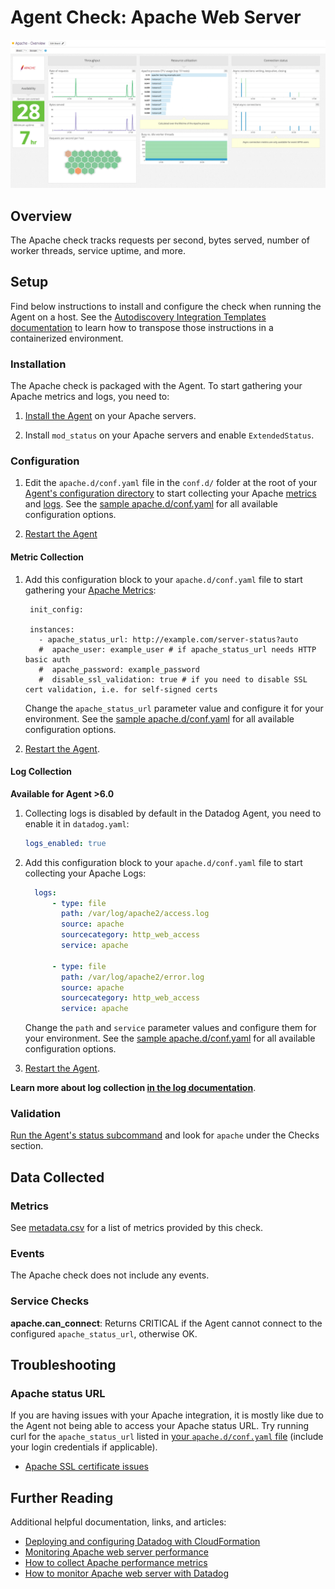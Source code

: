 # Agent Check: Apache Web Server

![Apache Dashboard][1]

## Overview

The Apache check tracks requests per second, bytes served, number of worker threads, service uptime, and more.

## Setup

Find below instructions to install and configure the check when running the Agent on a host. See the [Autodiscovery Integration Templates documentation](https://docs.datadoghq.com/agent/autodiscovery/integrations/) to learn how to transpose those instructions in a containerized environment.

### Installation

The Apache check is packaged with the Agent. To start gathering your Apache metrics and logs, you need to:

1. [Install the Agent][2] on your Apache servers.

2. Install `mod_status` on your Apache servers and enable `ExtendedStatus`.

### Configuration

1. Edit the `apache.d/conf.yaml` file in the `conf.d/` folder at the root of your [Agent's configuration directory][3] to start collecting your Apache [metrics](#metric-collection) and [logs](#log-collection).
  See the [sample apache.d/conf.yaml][4] for all available configuration options.

2. [Restart the Agent][5]

#### Metric Collection

1. Add this configuration block to your `apache.d/conf.yaml` file to start gathering your [Apache Metrics](#metrics):

        init_config:

        instances:
          - apache_status_url: http://example.com/server-status?auto
          #  apache_user: example_user # if apache_status_url needs HTTP basic auth
          #  apache_password: example_password
          #  disable_ssl_validation: true # if you need to disable SSL cert validation, i.e. for self-signed certs

    Change the `apache_status_url` parameter value and configure it for your environment.
    See the [sample apache.d/conf.yaml][4] for all available configuration options.

2.  [Restart the Agent][5].

#### Log Collection

**Available for Agent >6.0**

1. Collecting logs is disabled by default in the Datadog Agent, you need to enable it in `datadog.yaml`:

    ```yaml
    logs_enabled: true
    ```

2. Add this configuration block to your `apache.d/conf.yaml` file to start collecting your Apache Logs:

    ```yaml
      logs:
          - type: file
            path: /var/log/apache2/access.log
            source: apache
            sourcecategory: http_web_access
            service: apache

          - type: file
            path: /var/log/apache2/error.log
            source: apache
            sourcecategory: http_web_access
            service: apache
    ```

    Change the `path` and `service` parameter values and configure them for your environment.
    See the [sample apache.d/conf.yaml][4] for all available configuration options.

3. [Restart the Agent][5].

**Learn more about log collection [in the log documentation][6]**.

### Validation

[Run the Agent's status subcommand][7] and look for `apache` under the Checks section.

## Data Collected
### Metrics

See [metadata.csv][8] for a list of metrics provided by this check.

### Events
The Apache check does not include any events.

### Service Checks

**apache.can_connect**:
Returns CRITICAL if the Agent cannot connect to the configured `apache_status_url`, otherwise OK.

## Troubleshooting

### Apache status URL
If you are having issues with your Apache integration, it is mostly like due to the Agent not being able to access your Apache status URL. Try running curl for the `apache_status_url` listed in [your `apache.d/conf.yaml` file][4] (include your login credentials if applicable).

* [Apache SSL certificate issues][10]

## Further Reading
Additional helpful documentation, links, and articles:

* [Deploying and configuring Datadog with CloudFormation][11]
* [Monitoring Apache web server performance][12]
* [How to collect Apache performance metrics][13]
* [How to monitor Apache web server with Datadog][14]


[1]: https://raw.githubusercontent.com/DataDog/integrations-core/master/apache/images/apache_dashboard.png
[2]: https://app.datadoghq.com/account/settings#agent
[3]: https://docs.datadoghq.com/agent/guide/agent-configuration-files/?tab=agentv6#agent-configuration-directory
[4]: https://github.com/DataDog/integrations-core/blob/master/apache/datadog_checks/apache/data/conf.yaml.example
[5]: https://docs.datadoghq.com/agent/guide/agent-commands/?tab=agentv6#start-stop-and-restart-the-agent
[6]: https://docs.datadoghq.com/logs
[7]: https://docs.datadoghq.com/agent/guide/agent-commands/?tab=agentv6#agent-status-and-information
[8]: https://github.com/DataDog/integrations-core/blob/master/apache/metadata.csv
[10]: https://docs.datadoghq.com/integrations/faq/apache-ssl-certificate-issues
[11]: https://www.datadoghq.com/blog/deploying-datadog-with-cloudformation
[12]: https://www.datadoghq.com/blog/monitoring-apache-web-server-performance
[13]: https://www.datadoghq.com/blog/collect-apache-performance-metrics
[14]: https://www.datadoghq.com/blog/monitor-apache-web-server-datadog

